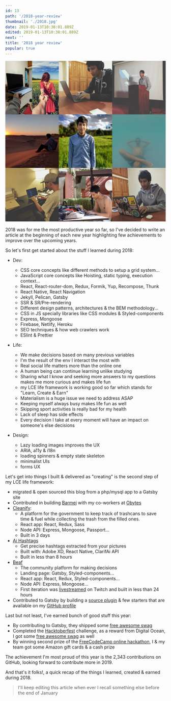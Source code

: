 ```yaml
---
id: 13
path: '/2018-year-review'
thumbnail: './2018.jpg'
date: 2019-01-13T10:38:01.889Z
edited: 2019-01-13T10:38:01.889Z
next: ''
title: '2018 year review'
popular: true
---
```


![2018 year review](2018.jpg 'Follow me on Instagram to see more : https://www.instagram.com/smakosh19')

2018 was for me the most productive year so far, so I've decided to write an article at the beginning of each new year highlighting few achievements to improve over the upcoming years.

So let's first get started about the stuff I learned during 2018:

- Dev:

  - CSS core concepts like different methods to setup a grid system...
  - JavaScript core concepts like Hoisting, static typing, execution context...
  - React, React-router-dom, Redux, Formik, Yup, Recompose, Thunk
  - React Native, React Navigation
  - Jekyll, Pelican, Gatsby
  - SSR & SR/Pre-rendering
  - Different design patterns, architectures & the BEM methodology...
  - CSS in JS specially libraries like CSS modules & Styled-components
  - Express, Mongoose
  - Firebase, Netlify, Heroku
  - SEO techniques & how web crawlers work
  - ESlint & Prettier

- Life:

  - We make decisions based on many previous variables
  - I'm the result of the env I interact the most with
  - Real social life matters more than the online one
  - A human being can continue learning unlike studying
  - Sharing what I know and seeking more answers to my questions makes me more curious and makes life fun
  - my LCE life framework is working good so far which stands for "Learn, Create & Earn"
  - Materialism is a huge issue we need to address ASAP
  - Keeping myself always busy makes life fun as well
  - Skipping sport activities is really bad for my health
  - Lack of sleep has side effects
  - Every decision I take at every moment will have an impact on someone's else decisions

- Design:
  - Lazy loading images improves the UX
  - ARIA, a11y & i18n
  - loading spinners & empty state skeleton
  - minimalist UIs
  - forms UX

Let's get into things I built & delivered as "creating" is the second step of my LCE life framework:

- migrated & open sourced this blog from a php/mysql app to a Gatsby site
- Contributed in building [Barmej](https://barmej.com) with my co-workers at [Obytes](https://obytes.com)
- [Cleanify](https://smakosh.com/from-failure-to-launch-hajj-hackathon):
  - A platform for the government to keep track of trashcans to save time & fuel while collecting the trash from the filled ones.
  - React app: React, Redux, Sass
  - Node API: Express, Mongoose, Passport...
  - Built in 3 days
- [Ai Hashtags](https://play.google.com/store/apps/details?id=com.aihashtags)
  - Get precise hashtags extracted from your pictures
  - Built with: Adobe XD, React Native, ClarifAi API
  - Built in less than 8 hours
- [Beaf](http://beafapp.com)
  - The community platform for making decisions
  - Landing page: Gatsby, Styled-components...
  - React app: React, Redux, Styled-components...
  - Node API: Express, Mongoose...
  - First iteration was [livestreamed](https://www.youtube.com/watch?v=5tw8Gn16fJM&list=PLT9g4Q9oGxhBiflqRWQF6no8DYj1lQoKd) on Twitch and built in less than 24 hours
- Contributed to Gatsby by building a [source plugin](https://github.com/smakosh/gatsby-source-dribbble) & few starters that are available on my [GitHub profile](https://github.com/smakosh)

Last but not least, I've earned bunch of good stuff this year:

- By contributing to Gatsby, they shipped some [free awesome swag](https://www.instagram.com/p/Bmpf4t4BL7i/)
- Completed the [Hacktoberfest](https://hacktoberfest.digitalocean.com/) challenge, as a reward from Digital Ocean, I got some [free awesome swag](https://www.instagram.com/p/BsIdPO-BE1u/) as well
- By winning second prize of the [FreeCodeCamp online hackathon](https://medium.freecodecamp.org/winners-from-the-2018-freecodecamp-jamstack-hackathon-at-github-2a39bd1db878), I & my team got some Amazon gift cards & a cash prize

The achievement I'm most proud of this year is the 2,343 contributions on GitHub, looking forward to contribute more in 2019.

And that's it folks!, a quick recap of the things I learned, created & earned during 2018.

> I'll keep editing this article when ever I recall something else before the end of January
